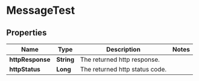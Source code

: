 

# MessageTest

## Properties

Name | Type | Description | Notes
------------ | ------------- | ------------- | -------------
**httpResponse** | **String** | The returned http response. | 
**httpStatus** | **Long** | The returned http status code. | 



